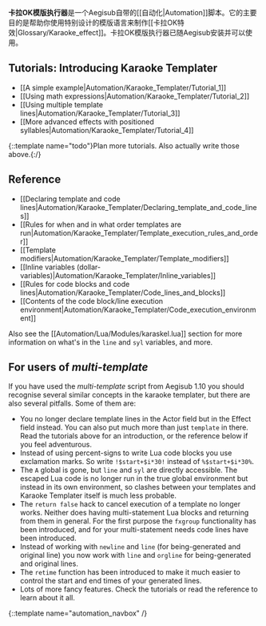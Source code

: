 **卡拉OK模版执行器**是一个Aegisub自带的[[自动化|Automation]]脚本。它的主要目的是帮助你使用特别设计的模版语言来制作[[卡拉OK特效|Glossary/Karaoke_effect]]。卡拉OK模版执行器已随Aegisub安装并可以使用。

## Tutorials: Introducing Karaoke Templater  ##
* [[A simple example|Automation/Karaoke_Templater/Tutorial_1]]
* [[Using math expressions|Automation/Karaoke_Templater/Tutorial_2]]
* [[Using multiple template lines|Automation/Karaoke_Templater/Tutorial_3]]
* [[More advanced effects with positioned syllables|Automation/Karaoke_Templater/Tutorial_4]]

{::template name="todo"}Plan more tutorials. Also actually write those above.{:/}

## Reference  ##
* [[Declaring template and code lines|Automation/Karaoke_Templater/Declaring_template_and_code_lines]]
* [[Rules for when and in what order templates are run|Automation/Karaoke_Templater/Template_execution_rules_and_order]]
* [[Template modifiers|Automation/Karaoke_Templater/Template_modifiers]]
* [[Inline variables (dollar-variables)|Automation/Karaoke_Templater/Inline_variables]]
* [[Rules for code blocks and code lines|Automation/Karaoke_Templater/Code_lines_and_blocks]]
* [[Contents of the code block/line execution environment|Automation/Karaoke_Templater/Code_execution_environment]]

Also see the [[Automation/Lua/Modules/karaskel.lua]] section for more
information on what's in the `line` and `syl` variables, and more.

## For users of _multi-template_  ##
If you have used the _multi-template_ script from Aegisub 1.10 you should
recognise several similar concepts in the karaoke templater, but there are also
several pitfalls. Some of them are:

* You no longer declare template lines in the Actor field but in the Effect
  field instead. You can also put much more than just `template` in there. Read
  the tutorials above for an introduction, or the reference below if you feel
  adventurous.
* Instead of using percent-signs to write Lua code blocks you use exclamation
  marks. So write `!$start+$i*30!` instead of `%$start+$i*30%`.
* The `A` global is gone, but `line` and `syl` are directly accessible. The
  escaped Lua code is no longer run in the true global environment but instead
  in its own environment, so clashes between your templates and Karaoke
  Templater itself is much less probable.
* The `return false` hack to cancel execution of a template no longer works.
  Neither does having multi-statement Lua blocks and returning from them in
  general. For the first purpose the `fxgroup` functionality has been
  introduced, and for your multi-statement needs code lines have been
  introduced.
* Instead of working with `newline` and `line` (for being-generated and
  original line) you now work with `line` and `orgline` for being-generated and
  original lines.
* The `retime` function has been introduced to make it much easier to control
  the start and end times of your generated lines.
* Lots of more fancy features. Check the tutorials or read the reference to
  learn about it all.

{::template name="automation_navbox" /}
